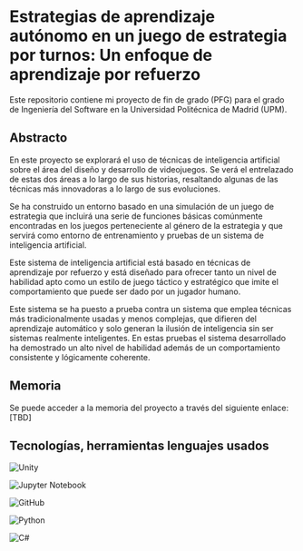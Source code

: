 
# Estrategias de aprendizaje autónomo en un juego de estrategia por turnos: Un enfoque de aprendizaje por refuerzo

Este repositorio contiene mi proyecto de fin de grado (PFG) para el grado de Ingeniería del Software en la Universidad Politécnica de Madrid (UPM).




## Abstracto

En este proyecto se explorará el uso de técnicas de inteligencia artificial sobre el área del diseño y desarrollo de videojuegos. Se verá el entrelazado de estas dos áreas a lo largo de sus historias, resaltando algunas de las técnicas más innovadoras a lo largo de sus evoluciones.

Se ha construido un entorno basado en una simulación de un juego de estrategia que incluirá una serie de funciones básicas comúnmente encontradas en los juegos perteneciente al género de la estrategia y que servirá como entorno de entrenamiento y pruebas de un sistema de inteligencia artificial.
 
Este sistema de inteligencia artificial está basado en técnicas de aprendizaje por refuerzo y está diseñado para ofrecer tanto un nivel de habilidad apto como un estilo de juego táctico y estratégico que imite el comportamiento que puede ser dado por un jugador humano.
 
Este sistema se ha puesto a prueba contra un sistema que emplea técnicas más tradicionalmente usadas y menos complejas, que difieren del aprendizaje automático y solo generan la ilusión de inteligencia sin ser sistemas realmente inteligentes. En estas pruebas el sistema desarrollado ha demostrado un alto nivel de habilidad además de un comportamiento consistente y lógicamente coherente.
## Memoria

Se puede acceder a la memoria del proyecto a través del siguiente enlace: [TBD]
## Tecnologías, herramientas lenguajes usados

![Unity](https://img.shields.io/badge/unity-%23000000.svg?style=for-the-badge&logo=unity&logoColor=white)

![Jupyter Notebook](https://img.shields.io/badge/jupyter-%23FA0F00.svg?style=for-the-badge&logo=jupyter&logoColor=white)

![GitHub](https://img.shields.io/badge/github-%23121011.svg?style=for-the-badge&logo=github&logoColor=white)

![Python](https://img.shields.io/badge/python-3670A0?style=for-the-badge&logo=python&logoColor=ffdd54)

![C#](https://img.shields.io/badge/c%23-%23239120.svg?style=for-the-badge&logo=csharp&logoColor=white)

